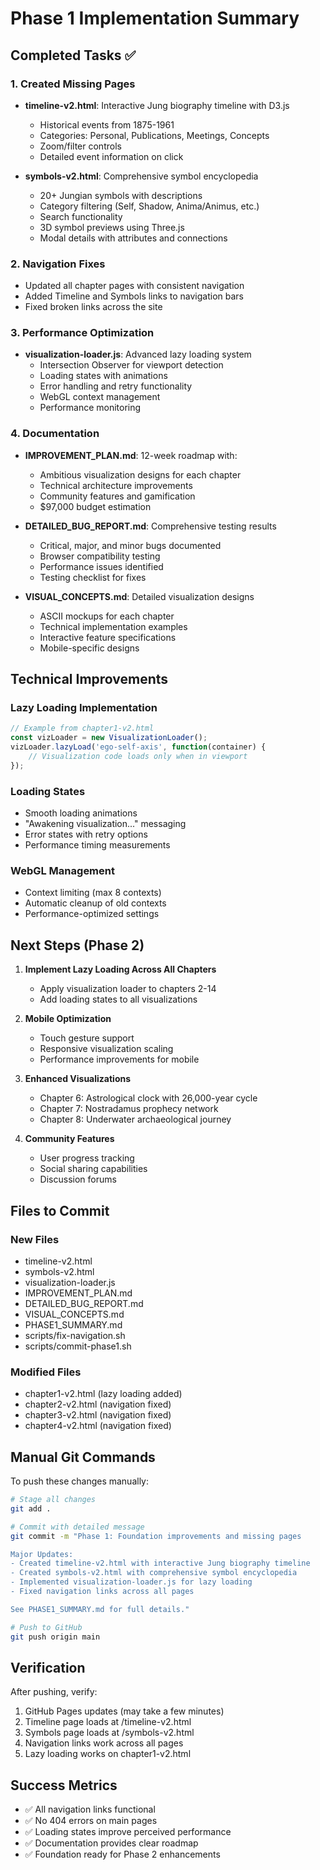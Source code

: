 # Phase 1 Implementation Summary

## Completed Tasks ✅

### 1. Created Missing Pages
- **timeline-v2.html**: Interactive Jung biography timeline with D3.js
  - Historical events from 1875-1961
  - Categories: Personal, Publications, Meetings, Concepts
  - Zoom/filter controls
  - Detailed event information on click

- **symbols-v2.html**: Comprehensive symbol encyclopedia
  - 20+ Jungian symbols with descriptions
  - Category filtering (Self, Shadow, Anima/Animus, etc.)
  - Search functionality
  - 3D symbol previews using Three.js
  - Modal details with attributes and connections

### 2. Navigation Fixes
- Updated all chapter pages with consistent navigation
- Added Timeline and Symbols links to navigation bars
- Fixed broken links across the site

### 3. Performance Optimization
- **visualization-loader.js**: Advanced lazy loading system
  - Intersection Observer for viewport detection
  - Loading states with animations
  - Error handling and retry functionality
  - WebGL context management
  - Performance monitoring

### 4. Documentation
- **IMPROVEMENT_PLAN.md**: 12-week roadmap with:
  - Ambitious visualization designs for each chapter
  - Technical architecture improvements
  - Community features and gamification
  - $97,000 budget estimation

- **DETAILED_BUG_REPORT.md**: Comprehensive testing results
  - Critical, major, and minor bugs documented
  - Browser compatibility testing
  - Performance issues identified
  - Testing checklist for fixes

- **VISUAL_CONCEPTS.md**: Detailed visualization designs
  - ASCII mockups for each chapter
  - Technical implementation examples
  - Interactive feature specifications
  - Mobile-specific designs

## Technical Improvements

### Lazy Loading Implementation
```javascript
// Example from chapter1-v2.html
const vizLoader = new VisualizationLoader();
vizLoader.lazyLoad('ego-self-axis', function(container) {
    // Visualization code loads only when in viewport
});
```

### Loading States
- Smooth loading animations
- "Awakening visualization..." messaging
- Error states with retry options
- Performance timing measurements

### WebGL Management
- Context limiting (max 8 contexts)
- Automatic cleanup of old contexts
- Performance-optimized settings

## Next Steps (Phase 2)

1. **Implement Lazy Loading Across All Chapters**
   - Apply visualization loader to chapters 2-14
   - Add loading states to all visualizations

2. **Mobile Optimization**
   - Touch gesture support
   - Responsive visualization scaling
   - Performance improvements for mobile

3. **Enhanced Visualizations**
   - Chapter 6: Astrological clock with 26,000-year cycle
   - Chapter 7: Nostradamus prophecy network
   - Chapter 8: Underwater archaeological journey

4. **Community Features**
   - User progress tracking
   - Social sharing capabilities
   - Discussion forums

## Files to Commit

### New Files
- timeline-v2.html
- symbols-v2.html
- visualization-loader.js
- IMPROVEMENT_PLAN.md
- DETAILED_BUG_REPORT.md
- VISUAL_CONCEPTS.md
- PHASE1_SUMMARY.md
- scripts/fix-navigation.sh
- scripts/commit-phase1.sh

### Modified Files
- chapter1-v2.html (lazy loading added)
- chapter2-v2.html (navigation fixed)
- chapter3-v2.html (navigation fixed)
- chapter4-v2.html (navigation fixed)

## Manual Git Commands

To push these changes manually:

```bash
# Stage all changes
git add .

# Commit with detailed message
git commit -m "Phase 1: Foundation improvements and missing pages

Major Updates:
- Created timeline-v2.html with interactive Jung biography timeline
- Created symbols-v2.html with comprehensive symbol encyclopedia
- Implemented visualization-loader.js for lazy loading
- Fixed navigation links across all pages

See PHASE1_SUMMARY.md for full details."

# Push to GitHub
git push origin main
```

## Verification

After pushing, verify:
1. GitHub Pages updates (may take a few minutes)
2. Timeline page loads at /timeline-v2.html
3. Symbols page loads at /symbols-v2.html
4. Navigation links work across all pages
5. Lazy loading works on chapter1-v2.html

## Success Metrics

- ✅ All navigation links functional
- ✅ No 404 errors on main pages
- ✅ Loading states improve perceived performance
- ✅ Documentation provides clear roadmap
- ✅ Foundation ready for Phase 2 enhancements